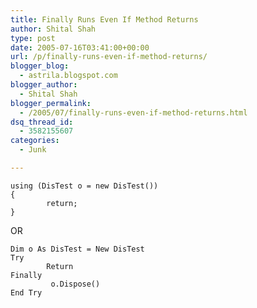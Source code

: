 ```yaml
---
title: Finally Runs Even If Method Returns
author: Shital Shah
type: post
date: 2005-07-16T03:41:00+00:00
url: /p/finally-runs-even-if-method-returns/
blogger_blog:
  - astrila.blogspot.com
blogger_author:
  - Shital Shah
blogger_permalink:
  - /2005/07/finally-runs-even-if-method-returns.html
dsq_thread_id:
  - 3582155607
categories:
  - Junk

---
```

<pre class="code-block"><code>using (DisTest o = new DisTest())
{
        return;
}
</code></pre>

OR

<pre class="code-block"><code>Dim o As DisTest = New DisTest
Try            
        Return        
Finally
         o.Dispose()
End Try
</code></pre>